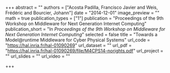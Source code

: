 +++
abstract = ""
authors = ["Acosta Padilla, Francisco Javier and Weis, Frédéric and Bourcier, Johann"]
date = "2014-12-01"
image_preview = ""
math = true
publication_types = ["1"]
publication = "Proceedings of the 9th Workshop on Middleware for Next Generation Internet Computing"
publication_short = "In *Proceedings of the 9th Workshop on Middleware for Next Generation Internet Computing*"
selected = false
title = "Towards a Model@runtime Middleware for Cyber Physical Systems"
url_code = "https://hal.inria.fr/hal-01090269"
url_dataset = ""
url_pdf = "https://hal.inria.fr/hal-01090269/file/M4CPS14-norights.pdf"
url_project = ""
url_slides = ""
url_video = ""

+++
